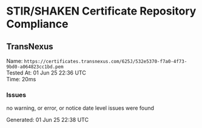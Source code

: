 # STIR/SHAKEN Certificate Repository Compliance

## TransNexus

Name: `https://certificates.transnexus.com/625J/532e5370-f7a0-4f73-9bd0-a064823cc1bd.pem`\
Tested At: 01 Jun 25 22:36 UTC\
Time: 20ms

### Issues

no warning, or error, or notice date level issues were found

Generated: 01 Jun 25 22:38 UTC